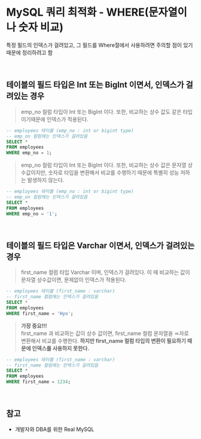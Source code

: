 # MySQL 쿼리 최적화 - WHERE(문자열이나 숫자 비교)

특정 필드의 인덱스가 걸려있고, 그 필드를 Where절에서 사용하려면 주의할 점이 있기 때문에 정리하려고 함

<br>

## 테이블의 필드 타입은 Int 또는 BigInt 이면서, 인덱스가 걸려있는 경우

> emp_no 컬럼 타입이 Int 또는 BigInt 이다. 또한, 비교하는 상수 값도 같은 타입이기때문에 인덱스가 적용된다.

```sql
-- employees 테이블 (emp_no : int or bigint type)
-- emp_on 컬럼에는 인덱스가 걸려있음
SELECT *
FROM employees
WHERE emp_no = 1;
```

> emp_no 컬럼 타입이 Int 또는 BigInt 이다. 또한, 비교하는 상수 값은 문자열 상수값이지만, 숫자로 타입을 변환해서 비교를 수행하기 때문에 특별히 성능 저하는 발생하지 않는다.

```sql
-- employees 테이블 (emp_no : int or bigint type)
-- emp_on 컬럼에는 인덱스가 걸려있음
SELECT *
FROM employees
WHERE emp_no = '1';
```

<br>

## 테이블의 필드 타입은 Varchar 이면서, 인덱스가 걸려있는 경우

> first_name 컬럼 타입 Varchar 이며, 인덱스가 걸려있다. 이 때 비교하는 값이 문자열 상수값이면, 문제없이 인덱스가 적용된다.

```sql
-- employees 테이블 (first_name : varchar)
-- first_name 컬럼에는 인덱스가 걸려있음
SELECT *
FROM employees
WHERE first_name = 'Hyo';
```

> **가장 중요!!!** <br>
> first_name 과 비교하는 값이 상수 값이면, first_name 컬럼 문자열을 ㅆ자로 변환해서 비교를 수행한다. **하지만 first_name 컬럼 타입의 변환이 필요하기 때문에 인덱스를 사용하지 못한다.**

```sql
-- employees 테이블 (first_name : varchar)
-- first_name 컬럼에는 인덱스가 걸려있음
SELECT *
FROM employees
WHERE first_name = 1234;
```

<br>

## 참고

- 개발자와 DBA를 위한 Real MySQL
